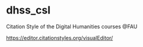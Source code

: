 # dhss_csl
Citation Style of the Digital Humanities courses @FAU

https://editor.citationstyles.org/visualEditor/
